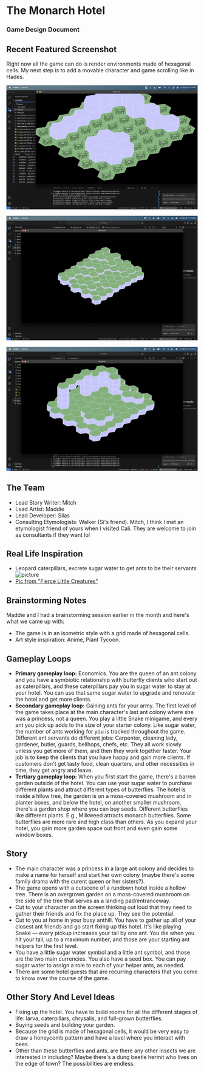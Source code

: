 # The Monarch Hotel
### Game Design Document

## Recent Featured Screenshot
Right now all the game can do is render environments made of hexagonal cells. My next step is to add a movable character and game scrolling like in Hades.

![picture](Monarch-Screenshots/2025-09-26-chairs.png)

![picture](Monarch-Screenshots/2025-09-26-textured-landscape.png)

![picture](Monarch-Screenshots/Cube%20Sizes/40.png)

## The Team
- Lead Story Writer: Mitch
- Lead Artist: Maddie
- Lead Developer: Silas
- Consulting Etymologists: Walker (Si's friend). Mitch, I think I met an etymologist friend of yours when I visited Cali. They are welcome to join as consultants if they want lol

## Real Life Inspiration
- Leopard caterpillars, excrete sugar water to get ants to be their servants
![picture](https://cdn.kloofconservancy.org.za/le/wp-content/uploads/2021/01/29130058/Leopards-Echo-Steve-Woodhall-butterflies-mutualism-Spotted-Hairtail-honey-gland.jpg)
- [Pic from "Fierce Little Creatures"](https://le.kloofconservancy.org.za/fierce-little-creatures-butterfly-ant-mutualism/)

## Brainstorming Notes
Maddie and I had a brainstorming session earlier in the month and here's what we came up with:
- The game is in an isometric style with a grid made of hexagonal cells.
- Art style inspiration: Anime, Plant Tycoon.

## Gameplay Loops
- **Primary gameplay loop:** Economics. You are the queen of an ant colony and you have a symbiotic relationship with butterfly clients who start out as caterpillars, and these caterpillars pay you in sugar water to stay at your hotel. You can use that same sugar water to upgrade and renovate the hotel and get more clients.
- **Secondary gameplay loop:** Gaining ants for your army. The first level of the game takes place at the main character's last ant colony where she was a princess, not a queen. You play a little Snake minigame, and every ant you pick up adds to the size of your starter colony. Like sugar water, the number of ants working for you is tracked throughout the game. Different ant servants do different jobs: Carpenter, cleaning lady, gardener, butler, guards, bellhops, chefs, etc. They all work slowly unless you get more of them, and then they work together faster. Your job is to keep the clients that you have happy and gain more clients. If customers don't get tasty food, clean quarters, and other necessities in time, they get angry and leave.
- **Tertiary gameplay loop:** When you first start the game, there's a barren garden outside of the hotel. You can use your sugar water to purchase different plants and attract different types of butterflies. The hotel is inside a hllow tree, the garden is on a moss-covered mushroom and in planter boxes, and below the hotel, on another smaller mushroom, there's a garden shop where you can buy seeds. Different butterflies like different plants. E.g., Milkweed attracts monarch butterflies. Some butterflies are more rare and high class than others. As you expand your hotel, you gain more garden space out front and even gain some window boxes.

## Story
- The main character was a princess in a large ant colony and decides to make a name for herself and start her own colony (maybe there's some family drama with the curent queen or her sisters?).
- The game opens with a cutscene of a rundown hotel inside a hollow tree. There is an overgrown garden on a moss-covered mushroom on the side of the tree that serves as a landing pad/entranceway. 
- Cut to your character on the screen thinking out loud that they need to gather their friends and fix the place up. They see the potential.
- Cut to you at home in your busy anthill. You have to gather up all of your closest ant friends and go start fixing up this hotel. It's like playing Snake — every pickup increases your tail by one ant. You die when you hit your tail, up to a maximum number, and those are your starting ant helpers for the first level.
- You have a little sugar water symbol and a little ant symbol, and those are the two main currencies. You also have a seed box. You can pay sugar water to assign a role to each of your helper ants, as needed. 
- There are some hotel guests that are recurring characters that you come to know over the course of the game.

## Other Story And Level Ideas
- Fixing up the hotel. You have to build rooms for all the different stages of life: larva, caterpillars, chrysalis, and full-grown butterflies.
- Buying seeds and building your garden.
- Because the grid is made of hexagonal cells, it would be very easy to draw a honeycomb pattern and have a level where you interact with bees.
- Other than these butterflies and ants, are there any other insects we are interested in including? Maybe there's a dung beetle hermit who lives on the edge of town? The possibilities are endless.
